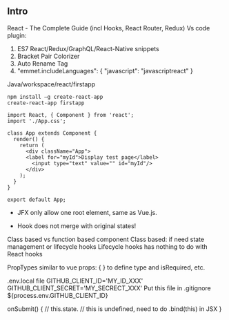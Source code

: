 Intro
------
React - The Complete Guide (incl Hooks, React Router, Redux)
Vs code plugin:
1.	ES7 React/Redux/GraphQL/React-Native snippets
2.	Bracket Pair Colorizer
3.	Auto Rename Tag
4.	"emmet.includeLanguages": {
    "javascript": "javascriptreact"
}


Java/workspace/react/firstapp
```shell script
npm install –g create-react-app
create-react-app firstapp
```

```shell script
import React, { Component } from 'react';
import './App.css';

class App extends Component {
  render() {
    return (
      <div className="App">
	  <label for="myId">Display test page</label>
        <input type="text" value="" id="myId"/>
      </div>
    );
  }
}

export default App;
```




- JFX only allow one root element, same as Vue.js.

- Hook does not merge with original states!

Class based vs function based component
Class based: if need state management or lifecycle hooks
	Lifecycle hooks has nothing to do with React hooks

PropTypes
similar to vue props: { } to define type and isRequired, etc.

.env.local file
	GITHUB_CLIENT_ID='MY_ID_XXX'
	GITHUB_CLIENT_SECRET='MY_SECRECT_XXX'
Put this file in .gitignore
${process.env.GITHUB_CLIENT_ID}

onSubmit() {
	// this.state.  // this is undefined, need to do .bind(this) in JSX
}
